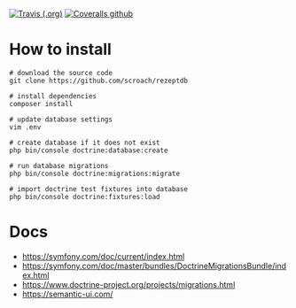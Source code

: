 
[![Travis (.org)](https://img.shields.io/travis/scroach/rezeptdb?style=for-the-badge)](https://travis-ci.org/github/scroach/rezeptdb)
[![Coveralls github](https://img.shields.io/coveralls/github/scroach/rezeptdb?style=for-the-badge)](https://coveralls.io/github/scroach/rezeptdb)

# How to install

```
# download the source code
git clone https://github.com/scroach/rezeptdb

# install dependencies
composer install

# update database settings
vim .env

# create database if it does not exist
php bin/console doctrine:database:create

# run database migrations
php bin/console doctrine:migrations:migrate

# import doctrine test fixtures into database 
php bin/console doctrine:fixtures:load

```

# Docs

* https://symfony.com/doc/current/index.html
* https://symfony.com/doc/master/bundles/DoctrineMigrationsBundle/index.html
* https://www.doctrine-project.org/projects/migrations.html
* https://semantic-ui.com/
